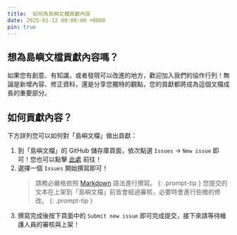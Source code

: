 ```yaml
---
title:  如何為島嶼文檔貢獻內容
date: 2025-01-12 00:00:00 +0800
pin: true
---
```


## 想為島嶼文檔貢獻內容嗎？
如果您有創意、有知識，或者發現可以改進的地方，歡迎加入我們的協作行列！無論是新增內容、修正資料，還是分享您獨特的觀點，您的貢獻都將成為這個文檔成長的重要部分。

## 如何貢獻內容？
下方詳列您可以如何對「島嶼文檔」做出貢獻：
1. 到「島嶼文檔」的 GitHub 儲存庫頁面，依次點選 `Issues` → `New issue` 即可！您也可以點擊 [此處](https://github.com/miguotw/NewIsland-Docs/issues/new/choose) 前往！ 
2. 選擇一個 `Issues` 開始撰寫即可！
    > 請務必嚴格依照 [Markdown](https://docs.github.com/zh/get-started/writing-on-github/getting-started-with-writing-and-formatting-on-github/basic-writing-and-formatting-syntax) 語法進行撰寫。
    {: .prompt-tip }
    > 您提交的文本在上架到「島嶼文檔」前皆會經過審核，必要時會進行些微的修改。
    {: .prompt-tip }
3. 撰寫完成後按下頁面中的 `Submit new issue` 即可完成提交，接下來請等待維護人員的審核與上架！



